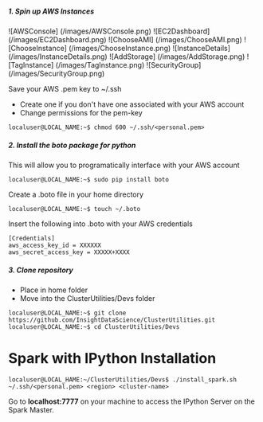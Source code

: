 ##### 1. Spin up AWS Instances
![AWSConsole] (/images/AWSConsole.png)
![EC2Dashboard] (/images/EC2Dashboard.png)
![ChooseAMI] (/images/ChooseAMI.png)
![ChooseInstance] (/images/ChooseInstance.png)
![InstanceDetails] (/images/InstanceDetails.png)
![AddStorage] (/images/AddStorage.png)
![TagInstance] (/images/TagInstance.png)
![SecurityGroup] (/images/SecurityGroup.png)

Save your AWS .pem key to ~/.ssh
* Create one if you don't have one associated with your AWS account
* Change permissions for the pem-key
```
localuser@LOCAL_NAME:~$ chmod 600 ~/.ssh/<personal.pem>
```
##### 2. Install the boto package for python
This will allow you to programatically interface with your AWS account
```
localuser@LOCAL_NAME:~$ sudo pip install boto
```
Create a .boto file in your home directory
```
localuser@LOCAL_NAME:~$ touch ~/.boto
```
Insert the following into .boto with your AWS credentials
```
[Credentials]
aws_access_key_id = XXXXXX
aws_secret_access_key = XXXXX+XXXX
```
##### 3. Clone repository
* Place in home folder
* Move into the ClusterUtilities/Devs folder
```
localuser@LOCAL_NAME:~$ git clone https://github.com/InsightDataScience/ClusterUtilities.git
localuser@LOCAL_NAME:~$ cd ClusterUtilities/Devs
```

# Spark with IPython Installation
```
localuser@LOCAL_HAME:~/ClusterUtilities/Devs$ ./install_spark.sh ~/.ssh/<personal.pem> <region> <cluster-name>
```

Go to **localhost:7777** on your machine to access the IPython Server on the Spark Master.
